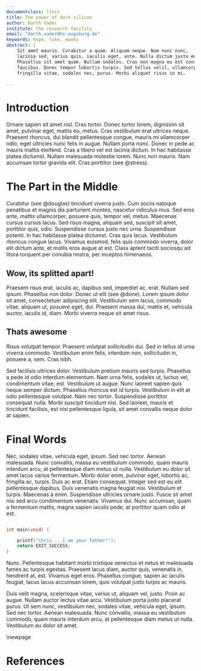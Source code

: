 ```yaml
---
documentclass: llncs
title: The power of dark silicon
author: Darth Vader
institute: the research facility
email: "darth.vader@hs-augsburg.de"
keywords: hope, luke, ewoks
abstract: | 
    Sit amet mauris. Curabitur a quam. Aliquam neque. Nam nunc nunc,
    lacinia sed, varius quis, iaculis eget, ante. Nulla dictum justo eu lacus.
    Phasellus sit amet quam. Nullam sodales. Cras non magna eu est consectetuer
    faucibus. Donec tempor lobortis turpis. Sed tellus velit, ullamcorper ac,
    fringilla vitae, sodales nec, purus. Morbi aliquet risus in mi.

...
```



# Introduction

Ornare sapien sit amet nisl. Cras tortor. Donec tortor lorem, dignissim sit
amet, pulvinar eget, mattis eu, metus. Cras vestibulum erat ultrices neque.
Praesent rhoncus, dui blandit pellentesque congue, mauris mi ullamcorper odio,
eget ultricies nunc felis in augue. Nullam porta nunc. Donec in pede ac mauris
mattis eleifend. Cras a libero vel est lacinia dictum. In hac habitasse platea
dictumst. Nullam malesuada molestie lorem. Nunc non mauris. Nam accumsan tortor
gravida elit. Cras porttitor (see @stress).


# The Part in the Middle

Curabitur (see @douglas) tincidunt viverra justo. Cum sociis natoque penatibus et magnis dis
parturient montes, nascetur ridiculus mus. Sed eros ante, mattis ullamcorper,
posuere quis, tempor vel, metus. Maecenas cursus cursus lacus. Sed risus magna,
aliquam sed, suscipit sit amet, porttitor quis, odio. Suspendisse cursus justo
nec urna. Suspendisse potenti. In hac habitasse platea dictumst. Cras quis
lacus. Vestibulum rhoncus congue lacus. Vivamus euismod, felis quis commodo
viverra, dolor elit dictum ante, et mollis eros augue at est. Class aptent
taciti sociosqu ad litora torquent per conubia nostra, per inceptos himenaeos. 


## Wow, its splitted apart!

Praesent risus erat, iaculis ac, dapibus sed, imperdiet ac, erat. Nullam sed
ipsum. Phasellus non dolor. Donec ut elit (see @done). Lorem ipsum dolor sit
amet, consectetuer adipiscing elit. Vestibulum sem lacus, commodo vitae,
aliquam ut, posuere eget, dui. Praesent massa dui, mattis et, vehicula auctor,
iaculis id, diam. Morbi viverra neque sit amet risus. 

## Thats awesome

Risus volutpat tempor. Praesent volutpat sollicitudin dui. Sed in tellus id
urna viverra commodo. Vestibulum enim felis, interdum non, sollicitudin in,
posuere a, sem. Cras nibh.

Sed facilisis ultrices dolor. Vestibulum pretium mauris sed turpis. Phasellus
a pede id odio interdum elementum. Nam urna felis, sodales ut, luctus vel,
condimentum vitae, est. Vestibulum ut augue. Nunc laoreet sapien quis neque
semper dictum. Phasellus rhoncus est id turpis. Vestibulum in elit at odio
pellentesque volutpat. Nam nec tortor. Suspendisse porttitor consequat nulla.
Morbi suscipit tincidunt nisi. Sed laoreet, mauris et tincidunt facilisis, est
nisi pellentesque ligula, sit amet convallis neque dolor at sapien. 

# Final Words

Nec, sodales vitae, vehicula eget, ipsum. Sed nec tortor. Aenean malesuada.
Nunc convallis, massa eu vestibulum commodo, quam mauris interdum arcu, at
pellentesque diam metus ut nulla. Vestibulum eu dolor sit amet lacus varius
fermentum. Morbi dolor enim, pulvinar eget, lobortis ac, fringilla ac, turpis.
Duis ac erat. Etiam consequat. Integer sed est eu elit pellentesque dapibus.
Duis venenatis magna feugiat nisi. Vestibulum et turpis. Maecenas a enim.
Suspendisse ultricies ornare justo. Fusce sit amet nisi sed arcu condimentum
venenatis. Vivamus dui. Nunc accumsan, quam a fermentum mattis, magna sapien
iaculis pede, at porttitor quam odio at est.

~~~~ C

int main(void) {

    printf("Chris... I am your father!");
    return EXIT_SUCCESS;
}
~~~~~~~~~~~~~~~~~~~~~~~~~~~~~~~~~~

Nunc. Pellentesque habitant morbi tristique senectus et netus et malesuada
fames ac turpis egestas. Praesent lacus diam, auctor quis, venenatis in,
hendrerit at, est. Vivamus eget eros. Phasellus congue, sapien ac iaculis
feugiat, lacus lacus accumsan lorem, quis volutpat justo turpis ac mauris.

Duis velit magna, scelerisque vitae, varius ut, aliquam vel, justo. Proin ac
augue. Nullam auctor lectus vitae arcu. Vestibulum porta justo placerat purus.
Ut sem nunc, vestibulum nec, sodales vitae, vehicula eget, ipsum. Sed nec
tortor. Aenean malesuada. Nunc convallis, massa eu vestibulum commodo, quam
mauris interdum arcu, at pellentesque diam metus ut nulla. Vestibulum eu dolor
sit amet.

<!-- just raw latex --->
\newpage

# References
